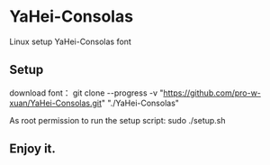 # YaHei-Consolas
Linux setup YaHei-Consolas font

## Setup
download font：
git clone --progress -v "https://github.com/pro-w-xuan/YaHei-Consolas.git" "./YaHei-Consolas"

As root permission to run the setup script:
sudo ./setup.sh

## Enjoy it.
